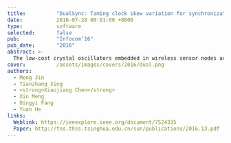 ```yaml
---
title:          "DualSync: Taming clock skew variation for synchronization in low-power wireless networks"
date:           2016-07-28 00:01:00 +0800
type:           software
selected:       false
pub:            "Infocom’16"
pub_date:       "2016"
abstract: >-
  The low-cost crystal oscillators embedded in wireless sensor nodes are prone to be affected by their working condition, leading to undesired variation of clock skew. To preserve synchronized clocks, nodes have to undergo frequent re-synchronization to cope with the time-varying clock skew, which in turn means excessive energy consumption. In this paper, we propose DualSync, a synchronization approach for low-power wireless networks under dynamic working condition. By utilizing time-stamp exchanges and local measurement of temperature and voltage, DualSync maintains an accurate clock model to closely trace the relationship between clock skew and the influencing factors. We further incorporate an error-driven mechanism to facilitate interplay between Inter-Sync and Self-Sync, so as to preserve high synchronization accuracy while minimizing communication cost. We evaluate the performance of DualSync across various scenarios and compare it with state-of-art approaches. The experimental results illustrate the superior performance of DualSync in terms of both accuracy and energy efficiency.
cover:          /assets/images/covers/2016/dual.png
authors:
  - Meng Jin
  - Tianzhang Xing
  - <strong>Xiaojiang Chen</strong>
  - Xin Meng
  - Dingyi Fang
  - Yuan He
links:
  Weblink: https://ieeexplore.ieee.org/document/7524335
  Paper: http://tns.thss.tsinghua.edu.cn/sun/publications/2016.13.pdf
---
```

